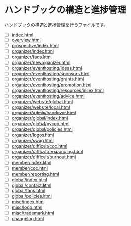 # ハンドブックの構造と進捗管理

ハンドブックの構造と進捗管理を行うファイルです。

- [ ] [index.html](http://kit.pyladies.com/en/latest/index.html)
- [ ] [overview.html](http://kit.pyladies.com/en/latest/overview.html)
- [ ] [prospective/index.html](http://kit.pyladies.com/en/latest/prospective/index.html)
- [ ] [organizer/index.html](http://kit.pyladies.com/en/latest/organizer/index.html)
- [ ] [organizer/faqs.html](http://kit.pyladies.com/en/latest/organizer/faqs.html)
- [ ] [organizer/neworganizer.html](http://kit.pyladies.com/en/latest/organizer/neworganizer.html)
- [ ] [organizer/eventhosting/ideas.html](http://kit.pyladies.com/en/latest/organizer/eventhosting/ideas.html)
- [ ] [organizer/eventhosting/sponsors.html](http://kit.pyladies.com/en/latest/organizer/eventhosting/sponsors.html)
- [ ] [organizer/eventhosting/grants.html](http://kit.pyladies.com/en/latest/organizer/eventhosting/grants.html)
- [ ] [organizer/eventhosting/promotion.html](http://kit.pyladies.com/en/latest/organizer/eventhosting/promotion.html)
- [ ] [organizer/eventhosting/resources/index.html](http://kit.pyladies.com/en/latest/organizer/eventhosting/advice.html)
- [ ] [organizer/eventhosting/advice.html](http://kit.pyladies.com/en/latest/organizer/eventhosting/advice.html)
- [ ] [organizer/website/global.html](http://kit.pyladies.com/en/latest/organizer/website/global.html)
- [ ] [organizer/website/local.html](http://kit.pyladies.com/en/latest/organizer/website/local.html)
- [ ] [organizer/admin/handover.html](http://kit.pyladies.com/en/latest/organizer/admin/handover.html)
- [ ] [organizer/global/index.html](http://kit.pyladies.com/en/latest/organizer/global/index.html)
- [ ] [organizer/global/pycon.html](http://kit.pyladies.com/en/latest/organizer/global/pycon.html)
- [ ] [organizer/global/policies.html](http://kit.pyladies.com/en/latest/organizer/global/policies.html)
- [ ] [organizer/logos.html](http://kit.pyladies.com/en/latest/organizer/logos.html)
- [ ] [organizer/swag.html](http://kit.pyladies.com/en/latest/organizer/swag.html)
- [ ] [organizer/difficult/coc.html](http://kit.pyladies.com/en/latest/organizer/difficult/coc.html)
- [ ] [organizer/difficult/responding.html](http://kit.pyladies.com/en/latest/organizer/difficult/responding.html)
- [ ] [organizer/difficult/burnout.html](http://kit.pyladies.com/en/latest/organizer/difficult/burnout.html)
- [ ] [member/index.html](http://kit.pyladies.com/en/latest/member/index.html)
- [ ] [member/coc.html](http://kit.pyladies.com/en/latest/member/coc.html)
- [ ] [member/reporting.html](http://kit.pyladies.com/en/latest/member/reporting.html)
- [ ] [global/index.html](http://kit.pyladies.com/en/latest/global/index.html)
- [ ] [global/contact.html](http://kit.pyladies.com/en/latest/global/contact.html)
- [ ] [global/faqs.html](http://kit.pyladies.com/en/latest/global/faqs.html)
- [ ] [global/policies.html](http://kit.pyladies.com/en/latest/global/policies.html)
- [ ] [misc/index.html](http://kit.pyladies.com/en/latest/misc/index.html)
- [ ] [misc/logo.html](http://kit.pyladies.com/en/latest/misc/logo.html)
- [ ] [misc/trademark.html](http://kit.pyladies.com/en/latest/misc/trademark.html)
- [ ] [changelog.html](http://kit.pyladies.com/en/latest/changelog.html)
